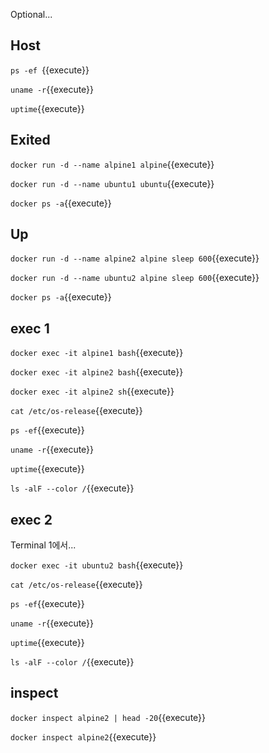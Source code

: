 Optional...


## Host

`ps -ef `{{execute}}

`uname -r`{{execute}}

`uptime`{{execute}}


## Exited

`docker run -d --name alpine1 alpine`{{execute}}

`docker run -d --name ubuntu1 ubuntu`{{execute}}

`docker ps -a`{{execute}}


## Up

`docker run -d --name alpine2 alpine sleep 600`{{execute}}

`docker run -d --name ubuntu2 alpine sleep 600`{{execute}}

`docker ps -a`{{execute}}


## exec 1

`docker exec -it alpine1 bash`{{execute}}

`docker exec -it alpine2 bash`{{execute}}

`docker exec -it alpine2 sh`{{execute}}

`cat /etc/os-release`{{execute}}

`ps -ef`{{execute}}

`uname -r`{{execute}}

`uptime`{{execute}}

`ls -alF --color /`{{execute}}


## exec 2

Terminal 1에서...

`docker exec -it ubuntu2 bash`{{execute}}

`cat /etc/os-release`{{execute}}

`ps -ef`{{execute}}

`uname -r`{{execute}}

`uptime`{{execute}}

`ls -alF --color /`{{execute}}


## inspect

`docker inspect alpine2 | head -20`{{execute}}

`docker inspect alpine2`{{execute}}

